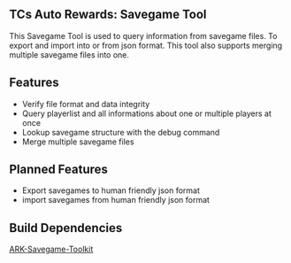 ## TCs Auto Rewards: Savegame Tool
This Savegame Tool is used to query information from savegame files.
To export and import into or from json format.
This tool also supports merging multiple savegame files into one.

## Features
- Verify file format and data integrity
- Query playerlist and all informations about one or multiple players at once
- Lookup savegame structure with the debug command
- Merge multiple savegame files

## Planned Features
- Export savegames to human friendly json format
- import savegames from human friendly json format

## Build Dependencies
[ARK-Savegame-Toolkit](https://github.com/Qowyn/ark-savegame-toolkit "ARK-Savegame-Toolkit")
